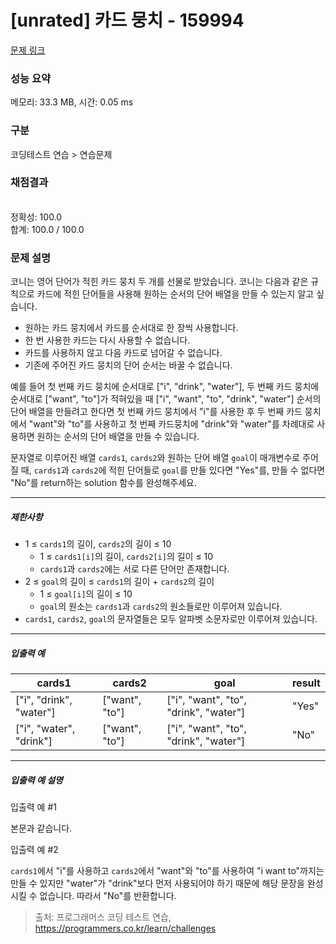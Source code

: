# [unrated] 카드 뭉치 - 159994 

[문제 링크](https://school.programmers.co.kr/learn/courses/30/lessons/159994#qna) 

### 성능 요약

메모리: 33.3 MB, 시간: 0.05 ms

### 구분

코딩테스트 연습 > 연습문제

### 채점결과

<br/>정확성: 100.0<br/>합계: 100.0 / 100.0

### 문제 설명

<p>코니는 영어 단어가 적힌 카드 뭉치 두 개를 선물로 받았습니다. 코니는 다음과 같은 규칙으로 카드에 적힌 단어들을 사용해 원하는 순서의 단어 배열을 만들 수 있는지 알고 싶습니다.</p>

<ul>
<li>원하는 카드 뭉치에서 카드를 순서대로 한 장씩 사용합니다.</li>
<li>한 번 사용한 카드는 다시 사용할 수 없습니다.</li>
<li>카드를 사용하지 않고 다음 카드로 넘어갈 수 없습니다.</li>
<li>기존에 주어진 카드 뭉치의 단어 순서는 바꿀 수 없습니다.</li>
</ul>

<p>예를 들어 첫 번째 카드 뭉치에 순서대로 ["i", "drink", "water"], 두 번째 카드 뭉치에 순서대로 ["want", "to"]가 적혀있을 때 ["i", "want", "to", "drink", "water"] 순서의 단어 배열을 만들려고 한다면 첫 번째 카드 뭉치에서 "i"를 사용한 후 두 번째 카드 뭉치에서 "want"와 "to"를 사용하고 첫 번째 카드뭉치에 "drink"와 "water"를 차례대로 사용하면 원하는 순서의 단어 배열을 만들 수 있습니다.</p>

<p>문자열로 이루어진 배열 <code>cards1</code>, <code>cards2</code>와 원하는 단어 배열&nbsp;<code>goal</code>이 매개변수로 주어질 때, <code>cards1</code>과 <code>cards2</code>에 적힌 단어들로 <code>goal</code>를 만들 있다면 "Yes"를, 만들 수 없다면 "No"를 return하는 solution 함수를 완성해주세요.</p>

<hr>

<h5>제한사항</h5>

<ul>
<li>1 ≤ <code>cards1</code>의 길이, <code>cards2</code>의 길이 ≤ 10

<ul>
<li>1 ≤ <code>cards1[i]</code>의 길이, <code>cards2[i]</code>의 길이 ≤ 10</li>
<li><code>cards1</code>과 <code>cards2</code>에는 서로 다른 단어만 존재합니다.</li>
</ul></li>
<li>2 ≤ <code>goal</code>의 길이 ≤ <code>cards1</code>의 길이 + <code>cards2</code>의 길이

<ul>
<li>1 ≤ <code>goal[i]</code>의 길이 ≤ 10</li>
<li><code>goal</code>의 원소는 <code>cards1</code>과 <code>cards2</code>의 원소들로만 이루어져 있습니다.</li>
</ul></li>
<li><code>cards1</code>, <code>cards2</code>, <code>goal</code>의 문자열들은 모두 알파벳 소문자로만 이루어져 있습니다.</li>
</ul>

<hr>

<h5>입출력 예</h5>
<table class="table">
        <thead><tr>
<th>cards1</th>
<th>cards2</th>
<th>goal</th>
<th>result</th>
</tr>
</thead>
        <tbody><tr>
<td>["i", "drink", "water"]</td>
<td>["want", "to"]</td>
<td>["i", "want", "to", "drink", "water"]</td>
<td>"Yes"</td>
</tr>
<tr>
<td>["i", "water", "drink"]</td>
<td>["want", "to"]</td>
<td>["i", "want", "to", "drink", "water"]</td>
<td>"No"</td>
</tr>
</tbody>
      </table>
<hr>

<h5>입출력 예 설명</h5>

<p>입출력 예 #1</p>

<p>본문과 같습니다.</p>

<p>입출력 예 #2</p>

<p><code>cards1</code>에서 "i"를 사용하고 <code>cards2</code>에서 "want"와 "to"를 사용하여 "i want to"까지는 만들 수 있지만 "water"가 "drink"보다 먼저 사용되어야 하기 때문에 해당 문장을 완성시킬 수 없습니다. 따라서 "No"를 반환합니다.</p>


> 출처: 프로그래머스 코딩 테스트 연습, https://programmers.co.kr/learn/challenges
